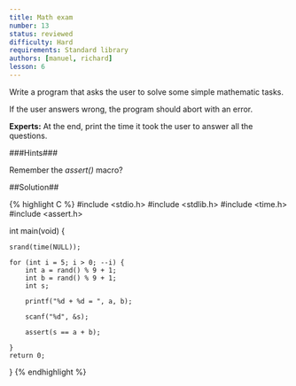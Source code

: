 ```yaml
---
title: Math exam
number: 13
status: reviewed
difficulty: Hard
requirements: Standard library
authors: [manuel, richard]
lesson: 6
---
```


Write a program that asks the user to solve some simple mathematic tasks.

If the user answers wrong, the program should abort with an error.

**Experts:** At the end, print the time it took the user to answer all the questions.

###Hints###

Remember the *assert()* macro?

##Solution##

{% highlight C %}
#include <stdio.h>
#include <stdlib.h>
#include <time.h>
#include <assert.h>

int main(void) {

    srand(time(NULL));

    for (int i = 5; i > 0; --i) {
        int a = rand() % 9 + 1;
        int b = rand() % 9 + 1;
        int s;

        printf("%d + %d = ", a, b);

        scanf("%d", &s);

        assert(s == a + b);

    }
    return 0;
}
{% endhighlight %}
